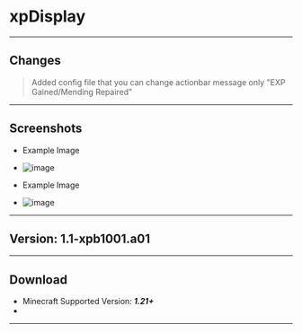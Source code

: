 # xpDisplay
---
## Changes
> Added config file that you can change actionbar message only "EXP Gained/Mending Repaired"
---
## Screenshots
- Example Image
- ![image](https://github.com/user-attachments/assets/aafe433d-4aa8-44bf-b9c8-89d44a8a3321)

- Example Image
- ![image](https://github.com/user-attachments/assets/8c0ef1ba-bcfe-4d5f-909a-1e2a1a138d20)
---
## Version: 1.1-xpb1001.a01
---
## Download
- Minecraft Supported Version: ***1.21+***
- 
---